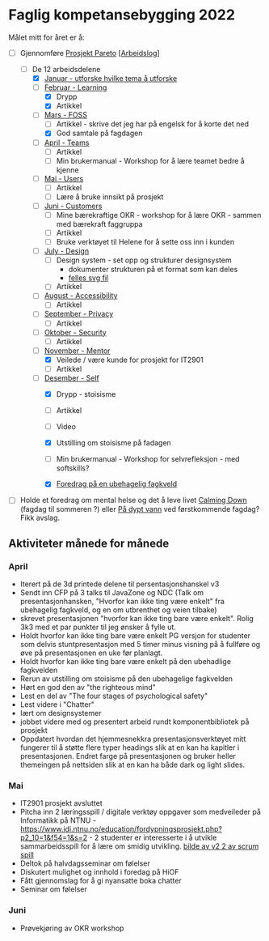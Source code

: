 # Faglig kompetansebygging 2022

Målet mitt for året er å:
- [ ] Gjennomføre [Prosjekt Pareto](/projects/pareto) [[Arbeidslog](/projects/pareto/progress)]
  - [ ] De 12 arbeidsdelene
    - [x] [Januar - utforske hvilke tema å utforske](/projects/pareto/0-topics)
    - [ ] [Februar - Learning](/projects/pareto/1-learning)
        - [x] Drypp
        - [x] Artikkel 
    - [ ] [Mars - FOSS](/projects/pareto/2-foss)
        - [ ] Artikkel - skrive det jeg har på engelsk for å korte det ned
        - [x] God samtale på fagdagen
    - [ ] [April - Teams](/projects/pareto/3-teams)
        - [ ] Artikkel 
        - [ ] Min brukermanual - Workshop for å lære teamet bedre å kjenne
    - [ ] [Mai - Users](/projects/pareto/4-users)
        - [ ] Artikkel 
        - [ ] Lære å bruke innsikt på prosjekt
    - [ ] [Juni - Customers](/projects/pareto/5-customers)
        - [ ] Mine bærekraftige OKR - workshop for å lære OKR - sammen med bærekraft faggruppa
        - [ ] Artikkel 
        - [ ] Bruke verktøyet til Helene for å sette oss inn i kunden
    - [ ] [July - Design](/projects/pareto/6-design) 
        - [ ] Design system - set opp og strukturer designsystem
            - dokumenter strukturen på et format som kan deles
            - [felles svg fil](/notes/using-svg-icons.md)
        - [ ] Artikkel 
    - [ ] [August - Accessibility](/projects/pareto/7-accessibility)
        - [ ] Artikkel 
    - [ ] [September - Privacy](/projects/pareto/8-privacy)
        - [ ] Artikkel 
    - [ ] [Oktober - Security](/projects/pareto/9-security)
        - [ ] Artikkel 
    - [ ] [November - Mentor ](/projects/pareto/10-mentor)
        - [x] Veilede / være kunde for prosjekt for IT2901 
        - [ ] Artikkel 
    - [ ] [Desember - Self](/projects/pareto/11-self)
        - [x] Drypp - stoisisme
        - [ ] Artikkel 
        - [ ] Video
        - [x] Utstilling om stoisisme på fadagen
        - [ ] Min brukermanual - Workshop for selvrefleksjon - med softskills?
        - [x] [Foredrag på en ubehagelig fagkveld](/articles/why-cant-things-be-easy/)


  
- [ ] Holde et foredrag om mental helse og det å leve livet [Calming Down](/articles/calming-down)  (fagdag til sommeren ?) eller [På dypt vann](/articles/paa-dypt-vann) ved førstkommende fagdag? Fikk avslag.







## Aktiviteter månede for månede

### April
- Iterert på de 3d printede delene til persentasjonshanskel v3
- Sendt inn CFP på 3 talks til JavaZone og NDC (Talk om presentasjonhansken, "Hvorfor kan ikke ting være enkelt" fra ubehagelig fagkveld, og en om utbrenthet og veien tilbake)
- skrevet presentasjonen "hvorfor kan ikke ting bare være enkelt". Rolig 3k3 med et par punkter til jeg ønsker å fylle ut.
- Holdt hvorfor kan ikke ting bare være enkelt PG versjon for studenter som delvis stuntpresentasjon med 5 timer minus visning på å fullføre og øve på presentasjonen en uke før planlagt.
- Holdt hvorfor kan ikke ting bare være enkelt på den ubehadlige fagkvelden
- Rerun av utstilling om stoisisme på den ubehagelige fagkvelden
- Hørt en god den av "the righteous mind"
- Lest en del av "The four stages of psychological safety"
- Lest videre i "Chatter"
- lært om designsystemer
- jobbet videre med og presentert arbeid rundt komponentbibliotek på prosjekt
- Oppdatert hvordan det hjemmesnekkra presentasjonsverktøyet mitt fungerer til å støtte flere typer headings slik at en kan ha kapitler i presentasjonen. Endret farge på presentasjonen og bruker heller themeingen på nettsiden slik at en kan ha både dark og light slides.

### Mai
- IT2901 prosjekt avsluttet
- Pitcha inn 2 læringsspill / digitale verktøy oppgaver som medveileder på Informatikk på NTNU - https://www.idi.ntnu.no/education/fordypningsprosjekt.php?p2_10=1&f54=1&s=2 - 2 studenter er interesserte i å utvikle sammarbeidsspill for å lære om smidig utvikling. [bilde av v2 2 av scrum spill](/assets/images/smidig/spill.jpg)
- Deltok på halvdagsseminar om følelser
- Diskutert mulighet og innhold i foredag på HiOF
- Fått gjennomslag for å gi nyansatte boka chatter
- Seminar om følelser

### Juni
- Prøvekjøring av OKR workshop

